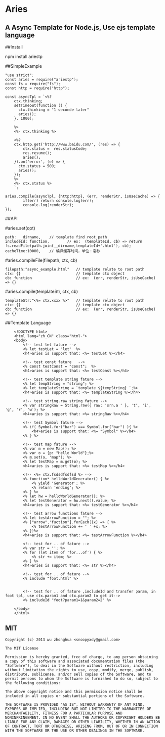 # Aries

## A Async Template for Node.js, Use ejs template language

##Install

   npm install ariestp

##SimpleExample

	"use strict";
	const aries = require("ariestp");
	const fs = require("fs");
	const http = require("http");
	
	const asyncTpl = `<%?
		ctx.thinking;
		setTimeout(function () {
		  ctx.thinking = "1 seconde later"
		  aries();      
		}, 1000);
		
		%>
		<%- ctx.thinking %>
		
		<%?
		ctx.http.get('http://www.baidu.com/', (res) => {
			ctx.status =  res.statusCode;
			res.resume();
			aries();
		}).on('error', (e) => {
		  ctx.status = 500;
		  aries();
		});
		%>
		<%- ctx.status %>
		`;
	
	aries.compile(asyncTpl, {http:http}, (err, renderStr, isUseCache) => {
			if(err) return console.log(err);
			console.log(renderStr);
	});
	   

##API
   
#aries.set(opt)
	
	path: __dirname, 	// template find root path
	includeId: function,		// ex:  (templateId, cb) => return fs.readFile(path.join(__dirname,templateId+'.html'), cb);
	cacheTime:10000,	// 编译缓存时间，单位：毫秒

#aries.compileFile(filepath, ctx, cb)
	
	filepath:"async_example.html"	// template relate to root path
	ctx: {}							// template ctx object
	cb: function					// ex:  (err, renderStr, isUseCache) => {}

	
#aries.compile(templateStr, ctx, cb)
	
	templateStr:"<%= ctx.xxxx %>"	// template relate to root path
	ctx: {}							// template ctx object
	cb: function					// ex:  (err, renderStr, isUseCache) => {}



##Template Language

		<!DOCTYPE html>
		<html lang="zh_CN" class="html-">
		<body>
			<!-- test let fature -->	
			<% let testLet = "let"  %>
			<h4>aries is support that: <%= testLet %></h4>

			<!-- test const fature	 -->
			<% const testConst = "const";  %>
			<h4>aries is support that: <%= testConst %></h4>

			<!-- test template string fature -->	
			<% let tempString = "string"; %>
			<% let templateString = `template ${tempString} `;%>
			<h4>aries is support that: <%= templateString %></h4>	

			<!-- test string.raw string fature -->	
			<% var stringRaw = String.raw({ raw: 'srn.a ' }, 't', 'i', 'g', 'r', 'w'); %>
			<h4>aries is support that: <%= stringRaw %></h4>	

			<!-- test Symbol fature -->	
			<% if( Symbol.for("bar") === Symbol.for("bar") ){ %>
				<h4>aries is support that: <%= "Symbol" %></h4>	
			<% } %>

			<!-- test map fature -->	
			<% var m = new Map(); %>
			<% var o = {p: "Hello World"};%>
			<% m.set(o, "map"); %>
			<% let testMap = m.get(o); %>
			<h4>aries is support that: <%= testMap %></h4>	

			<!-- <%= ctx.fsdsdfsdfsd %> -->	
			<% function* helloWorldGenerator() { %>
				<% yield 'Generator'; %>
				<% return 'ending'; %>
			<% } %>
			<% let hw = helloWorldGenerator(); %>
			<% let testGenerator = hw.next().value; %>
			<h4>aries is support that: <%= testGenerator %></h4>	

			<!-- test arrow functions fature -->	
			<% let testArrowFunction = ""; %>
			<% ["arrow","fuction"].forEach((x) => { %>
				<% testArrowFunction += ' ' +x; %>
			<% })%>
			<h4>aries is support that: <%= testArrowFunction %></h4>
			
			<!-- test for .. of fature -->
			<% var str = ''; %>
			<% for (let item of 'for...of') { %>
				<% str += item; %>
			<% } %>
			<h4>aries is support that: <%= str %></h4>
			
			<!-- test for .. of fature -->
			<% include "foot.html" %>
			
			
			<!-- test for .. of fature ,includeId and transfer param, in foot tpl, use ctx.param1 and ctx.param2 to get it-->
			<% includeId "foot?param1=1&param2=2" %>
			
		</body>
		</html>

	
## MIT

```
Copyright (c) 2013 wu zhonghua <snoopyxdy@gmail.com>

The MIT License

Permission is hereby granted, free of charge, to any person obtaining
a copy of this software and associated documentation files (the
"Software"), to deal in the Software without restriction, including
without limitation the rights to use, copy, modify, merge, publish,
distribute, sublicense, and/or sell copies of the Software, and to
permit persons to whom the Software is furnished to do so, subject to
the following conditions:

The above copyright notice and this permission notice shall be
included in all copies or substantial portions of the Software.

THE SOFTWARE IS PROVIDED "AS IS", WITHOUT WARRANTY OF ANY KIND,
EXPRESS OR IMPLIED, INCLUDING BUT NOT LIMITED TO THE WARRANTIES OF
MERCHANTABILITY, FITNESS FOR A PARTICULAR PURPOSE AND
NONINFRINGEMENT. IN NO EVENT SHALL THE AUTHORS OR COPYRIGHT HOLDERS BE
LIABLE FOR ANY CLAIM, DAMAGES OR OTHER LIABILITY, WHETHER IN AN ACTION
OF CONTRACT, TORT OR OTHERWISE, ARISING FROM, OUT OF OR IN CONNECTION
WITH THE SOFTWARE OR THE USE OR OTHER DEALINGS IN THE SOFTWARE.
```